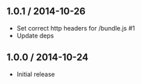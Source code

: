 ## 1.0.1 / 2014-10-26

  * Set correct http headers for /bundle.js #1
  * Update deps

## 1.0.0 / 2014-10-24

  * Initial release
